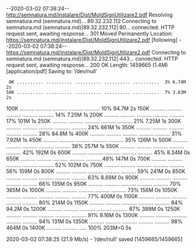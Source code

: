 --2020-03-02 07:38:24--  http://semnatura.md/instalare/Dist/MoldSignUtilizare2.pdf
Resolving semnatura.md (semnatura.md)... 89.32.232.112
Connecting to semnatura.md (semnatura.md)|89.32.232.112|:80... connected.
HTTP request sent, awaiting response... 301 Moved Permanently
Location: https://semnatura.md/instalare/Dist/MoldSignUtilizare2.pdf [following]
--2020-03-02 07:38:24--  https://semnatura.md/instalare/Dist/MoldSignUtilizare2.pdf
Connecting to semnatura.md (semnatura.md)|89.32.232.112|:443... connected.
HTTP request sent, awaiting response... 200 OK
Length: 1459665 (1.4M) [application/pdf]
Saving to: ‘/dev/null’

     0K .......... .......... .......... .......... ..........  3% 6.74M 2s
    50K .......... .......... .......... .......... ..........  7% 3.63M 2s
   100K .......... .......... .......... .......... .......... 10% 94.7M 2s
   150K .......... .......... .......... .......... .......... 14% 7.25M 1s
   200K .......... .......... .......... .......... .......... 17%  101M 1s
   250K .......... .......... .......... .......... .......... 21% 7.25M 1s
   300K .......... .......... .......... .......... .......... 24%  661M 1s
   350K .......... .......... .......... .......... .......... 28% 84.8M 1s
   400K .......... .......... .......... .......... .......... 31% 7.92M 1s
   450K .......... .......... .......... .......... .......... 35%  126M 1s
   500K .......... .......... .......... .......... .......... 38%  257M 1s
   550K .......... .......... .......... .......... .......... 42%  192M 0s
   600K .......... .......... .......... .......... .......... 45% 8.34M 0s
   650K .......... .......... .......... .......... .......... 49%  147M 0s
   700K .......... .......... .......... .......... .......... 52%  102M 0s
   750K .......... .......... .......... .......... .......... 56%  109M 0s
   800K .......... .......... .......... .......... .......... 59%  241M 0s
   850K .......... .......... .......... .......... .......... 63% 8.69M 0s
   900K .......... .......... .......... .......... .......... 66%  135M 0s
   950K .......... .......... .......... .......... .......... 70%  365M 0s
  1000K .......... .......... .......... .......... .......... 73%  156M 0s
  1050K .......... .......... .......... .......... .......... 77%  400M 0s
  1100K .......... .......... .......... .......... .......... 80%  214M 0s
  1150K .......... .......... .......... .......... .......... 84% 94.2M 0s
  1200K .......... .......... .......... .......... .......... 87%  389M 0s
  1250K .......... .......... .......... .......... .......... 91% 9.16M 0s
  1300K .......... .......... .......... .......... .......... 94%  131M 0s
  1350K .......... .......... .......... .......... .......... 98%  464M 0s
  1400K .......... .......... .....                           100%  203M=0.5s

2020-03-02 07:38:25 (21.9 Mb/s) - ‘/dev/null’ saved [1459665/1459665]

